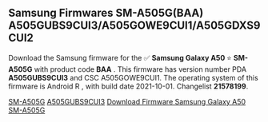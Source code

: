 <h2>Samsung Firmwares SM-A505G(BAA) A505GUBS9CUI3/A505GOWE9CUI1/A505GDXS9CUI2</h2>
Download the Samsung firmware for the ✅ <strong>Samsung Galaxy A50 </strong> ⭐ <strong>SM-A505G</strong> with product code <strong>BAA</strong> . This firmware has version number PDA <strong>A505GUBS9CUI3</strong> and CSC A505GOWE9CUI1. The operating system of this firmware is Android R , with build date 2021-10-01. Changelist <strong>21578199</strong>.


[SM-A505G](https://samfirm.shop/samsung/model/SM-A505G)
[A505GUBS9CUI3](https://samfirm.shop/samsung/pda/A505GUBS9CUI3)
[Download Firmware Samsung Galaxy A50 SM-A505G](https://samfirm.shop/samsung/firmware/461603)
